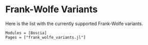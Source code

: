 # Frank-Wolfe Variants
Here is the list with the currently supported Frank-Wolfe variants.
```@autodocs
Modules = [Boscia]
Pages = ["frank_wolfe_variants.jl"]
```
